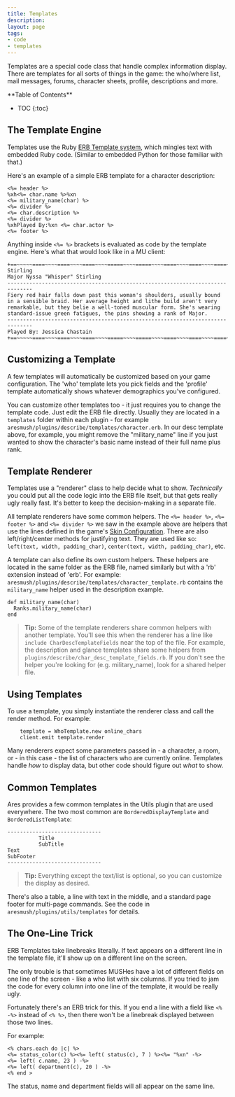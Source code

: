 ```yaml
---
title: Templates
description:
layout: page
tags: 
- code
- templates
---
```


Templates are a special code class that handle complex information display.  There are templates for all sorts of things in the game:  the who/where list, mail messages, forums, character sheets, profile, descriptions and more.

<div id="inline_toc" markdown="1">
**Table of Contents**

* TOC
{:toc}
</div>

## The Template Engine

Templates use the Ruby [ERB Template system](http://www.stuartellis.name/articles/erb/), which mingles text with embedded Ruby code.  (Similar to embedded Python for those familiar with that.)

Here's an example of a simple ERB template for a character description:

    <%= header %>
    %xh<%= char.name %>%xn
    <%= military_name(char) %>
    <%= divider %>
    <%= char.description %>
    <%= divider %>
    %xhPlayed By:%xn <%= char.actor %>
    <%= footer %>

Anything inside `<%= %>` brackets is evaluated as code by the template engine.   Here's what that would look like in a MU client:

    +==~~~~~====~~~~====~~~~====~~~~=====~~~~=====~~~~====~~~~====~~~~====~~~~~==+
    Stirling
    Major Nyssa "Whisper" Stirling
    ------------------------------------------------------------------------------
    Fiery red hair falls down past this woman's shoulders, usually bound in a sensible braid. Her average height and lithe build aren't very remarkable, but they belie a well-toned muscular form. She's wearing standard-issue green fatigues, the pins showing a rank of Major.
    ------------------------------------------------------------------------------
    Played By: Jessica Chastain
    +==~~~~~====~~~~====~~~~====~~~~=====~~~~=====~~~~====~~~~====~~~~====~~~~~==+

## Customizing a Template

A few templates will automatically be customized based on your game configuration.  The 'who' template lets you pick fields and the 'profile' template automatically shows whatever demographics you've configured.

You can customize other templates too - it just requires you to change the template code.  Just edit the ERB file directly.  Usually they are located in a `templates` folder within each plugin - for example `aresmush/plugins/describe/templates/character.erb`.   In our desc template above, for example, you might remove the "military_name" line if you just wanted to show the character's basic name instead of their full name plus rank.

## Template Renderer

Templates use a "renderer" class to help decide what to show.  *Technically* you could put all the code logic into the ERB file itself, but that gets really ugly really fast.  It's better to keep the decision-making in a separate file.

All template renderers have some common helpers.   The `<%= header %>`, `<%= footer %>` and `<%= divider %>` we saw in the example above are helpers that use the lines defined in the game's [Skin Configuration](/tutorials/config/skin).  There are also left/right/center methods for justifying text.  They are used like so: `left(text, width, padding_char)`, `center(text, width, padding_char)`, etc.

A template can also define its own custom helpers.  These helpers are located in the same folder as the ERB file, named similarly but with a 'rb' extension instead of 'erb'.  For example:  `aresmush/plugins/describe/templates/character_template.rb` contains the `military_name` helper used in the description example.

    def military_name(char)
      Ranks.military_name(char)
    end

> <i class="fa fa-info-circle"></i> **Tip:** Some of the template renderers share common helpers with another template.  You'll see this when the renderer has a line like `include CharDescTemplateFields` near the top of the file.  For example, the description and glance templates share some helpers from `plugins/describe/char_desc_template_fields.rb`.  If you don't see the helper you're looking for (e.g. military_name), look for a shared helper file.

## Using Templates

To use a template, you simply instantiate the renderer class and call the render method.  For example:

        template = WhoTemplate.new online_chars
        client.emit template.render

Many renderers expect some parameters passed in - a character, a room, or - in this case - the list of characters who are currently online.  Templates handle _how_ to display data, but other code should figure out _what_ to show.

## Common Templates

Ares provides a few common templates in the Utils plugin that are used everywhere.  The two most common are `BorderedDisplayTemplate` and `BorderedListTemplate`:

    ------------------------------
              Title
              SubTitle
    Text
    SubFooter
    ------------------------------

> <i class="fa fa-info-circle"></i> **Tip:** Everything except the text/list is optional, so you can customize the display as desired.

There's also a table, a line with text in the middle, and a standard page footer for multi-page commands.  See the code in `aresmush/plugins/utils/templates` for details.

## The One-Line Trick

ERB Templates take linebreaks literally.  If text appears on a different line in the template file, it'll show up on a different line on the screen.

The only trouble is that sometimes MUSHes have a lot of different fields on one line of the screen - like a who list with six columns.  If you tried to jam the code for every column into one line of the template, it would be really ugly.

Fortunately there's an ERB trick for this.  If you end a line with a field like `<% -%>` instead of `<% %>`, then there won't be a linebreak displayed between those two lines.

For example: 
 
    <% chars.each do |c| %>
    <%= status_color(c) %><%= left( status(c), 7 ) %><%= "%xn" -%>
    <%= left( c.name, 23 ) -%>
    <%= left( department(c), 20 ) -%>
    <% end >

The status, name and department fields will all appear on the same line.